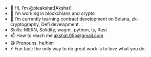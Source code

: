 - 👋 Hi, I’m @pieakshat[Akshat]
- 👀 I’m working in blockchians and crypto 
- 🌱 I’m currently learning contract development on Solana, zk-cryptography, Defi development.
- Skiils: MERN, Solidity, wagmi, python, ts, Rust
- 📫 How to reach me akshat.05p@gmail.com
- 😄 Pronouns: he/him
- ⚡ Fun fact: the only way to do great work is to love what you do. 

<!---
pieakshat/pieakshat is a ✨ special ✨ repository because its `README.md` (this file) appears on your GitHub profile.
You can click the Preview link to take a look at your changes.
--->
